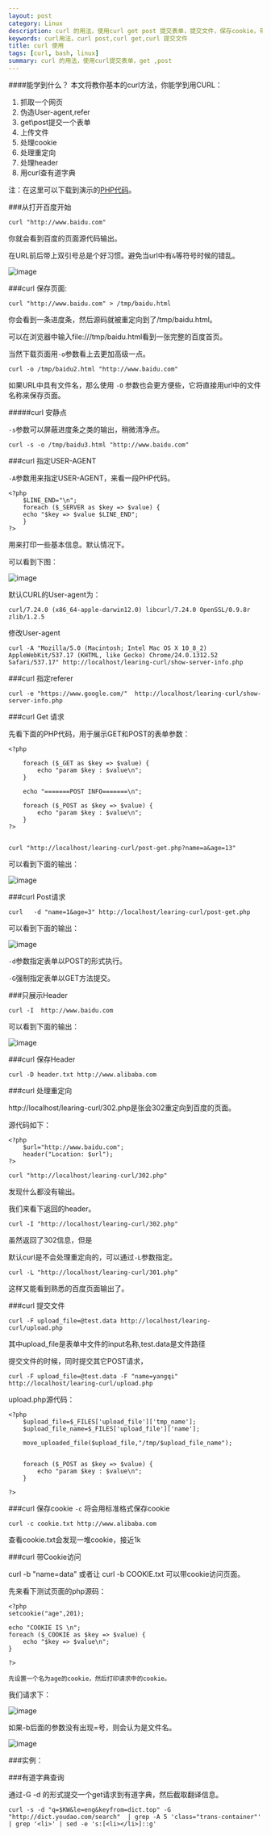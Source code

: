 ```yaml
---
layout: post
category: Linux
description: curl 的用法，使用curl get post 提交表单，提交文件，保存cookie，带cookie访问
keywords: curl用法，curl post,curl get,curl 提交文件
title: curl 使用
tags: [curl, bash, linux]
summary: curl 的用法，使用curl提交表单，get ,post
---
```


####能学到什么？
本文将教你基本的curl方法，你能学到用CURL：

1.	抓取一个网页
2.	伪造User-agent,refer
3.	get\post提交一个表单
4.	上传文件
5.	处理cookie
6.	处理重定向
7.	处理header
8.	用curl查有道字典

注：在这里可以下载到演示的[PHP代码](https://github.com/llohellohe/llohellohe.github.com/tree/master/code/learning-curl)。


###从打开百度开始

	curl "http://www.baidu.com"
	
你就会看到百度的页面源代码输出。

在URL前后带上双引号总是个好习惯。避免当url中有`&`等符号时候的错乱。

![image](http://llohellohe.github.com/code/learning-curl/imgs/first-baidu.png)

###curl 保存页面:
	
	curl "http://www.baidu.com" > /tmp/baidu.html

你会看到一条进度条，然后源码就被重定向到了/tmp/baidu.html。

可以在浏览器中输入file:///tmp/baidu.html看到一张完整的百度首页。

当然下载页面用`-o`参数看上去更加高级一点。

	curl -o /tmp/baidu2.html "http://www.baidu.com"
	
如果URL中具有文件名，那么使用 `-O` 参数也会更方便些，它将直接用url中的文件名称来保存页面。

#####curl 安静点

`-s`参数可以屏蔽进度条之类的输出，稍微清净点。
	
	curl -s -o /tmp/baidu3.html "http://www.baidu.com"
	
###curl 指定USER-AGENT

`-A`参数用来指定USER-AGENT，来看一段PHP代码。

	<?php
		$LINE_END="\n";
		foreach ($_SERVER as $key => $value) {
		echo "$key => $value $LINE_END";
		}
	?>

用来打印一些基本信息。默认情况下。

可以看到下图：

![image](http://llohellohe.github.com/code/learning-curl/imgs/basic.png)

默认CURL的User-agent为：
	
	curl/7.24.0 (x86_64-apple-darwin12.0) libcurl/7.24.0 OpenSSL/0.9.8r zlib/1.2.5

修改User-agent
	
	curl -A "Mozilla/5.0 (Macintosh; Intel Mac OS X 10_8_2) AppleWebKit/537.17 (KHTML, like Gecko) Chrome/24.0.1312.52 Safari/537.17" http://localhost/learing-curl/show-server-info.php
	


###curl 指定referer

	curl -e "https://www.google.com/"  http://localhost/learing-curl/show-server-info.php


###curl Get 请求

先看下面的PHP代码，用于展示GET和POST的表单参数：

	<?php

		foreach ($_GET as $key => $value) {
			echo "param $key : $value\n";
		}
		
		echo "=======POST INFO=======\n";
		
		foreach ($_POST as $key => $value) {
			echo "param $key : $value\n";
		}
	?>

	
	curl "http://localhost/learing-curl/post-get.php?name=a&age=13"
	
可以看到下面的输出：

![image](http://llohellohe.github.com/code/learning-curl/imgs/get.png)
	

###curl Post请求
	
	curl   -d "name=1&age=3" http://localhost/learing-curl/post-get.php
	
可以看到下面的输出：

![image](http://llohellohe.github.com/code/learning-curl/imgs/post.png)

	
`-d`参数指定表单以POST的形式执行。

`-G`强制指定表单以GET方法提交。

###只展示Header
	
	curl -I  http://www.baidu.com
	
可以看到下面的输出：

![image](http://llohellohe.github.com/code/learning-curl/imgs/header.png)


###curl 保存Header

	curl -D header.txt http://www.alibaba.com
	
###curl 处理重定向
	
http://localhost/learing-curl/302.php是张会302重定向到百度的页面。

源代码如下：
	
	<?php
		$url="http://www.baidu.com";
		header("Location: $url");
	?>
	
	curl "http://localhost/learing-curl/302.php" 

发现什么都没有输出。

我们来看下返回的header。
	
	curl -I "http://localhost/learing-curl/302.php" 
	
虽然返回了302信息，但是
	
默认curl是不会处理重定向的，可以通过`-L`参数指定。
	
	curl -L "http://localhost/learing-curl/301.php"
	
这样又能看到熟悉的百度页面输出了。
	
###curl 提交文件

	curl -F upload_file=@test.data http://localhost/learing-curl/upload.php
	
其中upload_file是表单中文件的input名称,test.data是文件路径

提交文件的时候，同时提交其它POST请求，
	
	curl -F upload_file=@test.data -F "name=yangqi" http://localhost/learing-curl/upload.php

upload.php源代码：

	<?php
		$upload_file=$_FILES['upload_file']['tmp_name'];  
		$upload_file_name=$_FILES['upload_file']['name'];
		
		move_uploaded_file($upload_file,"/tmp/$upload_file_name");
		
		
		foreach ($_POST as $key => $value) {
			echo "param $key : $value\n";
		}
		
	?>

###curl 保存cookie
`-c` 将会用标准格式保存cookie

	curl -c cookie.txt http://www.alibaba.com
	
查看cookie.txt会发现一堆cookie，接近1k	

###curl 带Cookie访问

curl -b "name=data" 或者让 curl -b COOKIE.txt 可以带cookie访问页面。

先来看下测试页面的php源码：

	<?php
	setcookie("age",201);
	
	echo "COOKIE IS \n";
	foreach ($_COOKIE as $key => $value) {
		echo "$key => $value\n";
	}

	?>
	
	先设置一个名为age的cookie，然后打印请求中的cookie。

我们请求下：	

![image](http://llohellohe.github.com/code/learning-curl/imgs/cookie.png)

如果-b后面的参数没有出现=号，则会认为是文件名。

![image](http://llohellohe.github.com/code/learning-curl/imgs/with-cookie.png)

###实例：

###有道字典查询

通过-G -d 的形式提交一个get请求到有道字典，然后截取翻译信息。
	
	curl -s -d "q=$KW&le=eng&keyfrom=dict.top" -G  "http://dict.youdao.com/search"  | grep -A 5 'class="trans-container"'   | grep '<li>' | sed -e 's:[<li></li>]::g'


